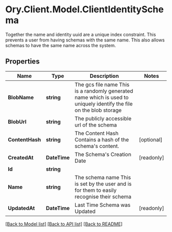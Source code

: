 # Ory.Client.Model.ClientIdentitySchema
Together the name and identity uuid are a unique index constraint. This prevents a user from having schemas with the same name. This also allows schemas to have the same name across the system.

## Properties

Name | Type | Description | Notes
------------ | ------------- | ------------- | -------------
**BlobName** | **string** | The gcs file name  This is a randomly generated name which is used to uniquely identify the file on the blob storage | 
**BlobUrl** | **string** | The publicly accessible url of the schema | 
**ContentHash** | **string** | The Content Hash  Contains a hash of the schema&#39;s content. | [optional] 
**CreatedAt** | **DateTime** | The Schema&#39;s Creation Date | [readonly] 
**Id** | **string** |  | 
**Name** | **string** | The schema name  This is set by the user and is for them to easily recognise their schema | 
**UpdatedAt** | **DateTime** | Last Time Schema was Updated | [readonly] 

[[Back to Model list]](../README.md#documentation-for-models) [[Back to API list]](../README.md#documentation-for-api-endpoints) [[Back to README]](../README.md)

